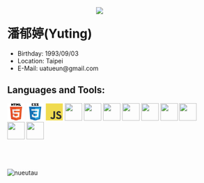 <!-- ### Hi there 👋
 -->
<!--
**nueutau/nueutau** is a ✨ _special_ ✨ repository because its `README.md` (this file) appears on your GitHub profile.
Here are some ideas to get you started:

- 🔭 I’m currently working on ...
- 🌱 I’m currently learning ...
- 👯 I’m looking to collaborate on ...
- 🤔 I’m looking for help with ...
- 💬 Ask me about ...
- 📫 How to reach me: ...
- 😄 Pronouns: ...
- ⚡ Fun fact: ...
-->
<!-- div左右分割 -->

<img align="right" width="300" src="https://github.com/uatueun/uatueun/blob/main/photo.jpg">

 
<h1 align="left">潘郁婷(Yuting)</h1>
<ul align="left">
  <li>Birthday: 1993/09/03</li>
  <li>Location: Taipei</li>
  <li>E-Mail: uatueun@gmail.com</li>
</ul>

<h2 align="left">Languages and Tools:</h2>

<div>
 
 <img src="https://raw.githubusercontent.com/devicons/devicon/master/icons/html5/html5-original-wordmark.svg" width="40" height="40"/>

 <img src="https://raw.githubusercontent.com/devicons/devicon/master/icons/css3/css3-original-wordmark.svg" width="40" height="40"/> 
 
 <img src="https://raw.githubusercontent.com/devicons/devicon/master/icons/javascript/javascript-original.svg" width="40" height="40"/>

<img src="https://upload.wikimedia.org/wikipedia/commons/thumb/4/4c/Typescript_logo_2020.svg/1200px-Typescript_logo_2020.svg.png" width="40" height="40"/>
 
  <img src="https://cdn-images-1.medium.com/max/512/1*9U1toerFxB8aiFRreLxEUQ.png" width="40" height="40"/>
 
  <img src="https://cdn.worldvectorlogo.com/logos/bootstrap-5-1.svg" width="40" height="40"/>

<img src="https://upload.wikimedia.org/wikipedia/commons/thumb/d/d5/Tailwind_CSS_Logo.svg/2048px-Tailwind_CSS_Logo.svg.png" width="40" height="40"/>
 
  <img src="https://upload.wikimedia.org/wikipedia/commons/thumb/9/95/Vue.js_Logo_2.svg/1184px-Vue.js_Logo_2.svg.png" width="40" height="40"/>

<img src="https://upload.wikimedia.org/wikipedia/commons/thumb/c/cf/Angular_full_color_logo.svg/2048px-Angular_full_color_logo.svg.png" width="40" height="40"/>
 
 <img src="https://rxjs.dev/generated/images/marketing/home/Rx_Logo-512-512.png" width="40" height="40"/>
 
</div>

<div>
  <img src="https://upload.wikimedia.org/wikipedia/commons/thumb/f/fb/Adobe_Illustrator_CC_icon.svg/200px-Adobe_Illustrator_CC_icon.svg.png" width="40" height="40"/>
    
 <img src="https://upload.wikimedia.org/wikipedia/commons/thumb/a/af/Adobe_Photoshop_CC_icon.svg/220px-Adobe_Photoshop_CC_icon.svg.png" width="40" height="40"/>
</div>
    
<br /> 
<br /> 
<br /> 

<p align="left"> 
  <img src="https://komarev.com/ghpvc/?username=nueutau-c&label=Profile%20views&color=ff8731&style=flat" alt="nueutau" /> 
</p>
